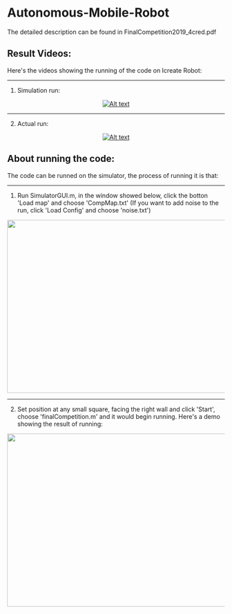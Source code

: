 Autonomous-Mobile-Robot
===========================

 The detailed description can be found in FinalCompetition2019_4cred.pdf

Result Videos:
-----------------

Here's the videos showing the running of the code on Icreate Robot:

------------------
 1. Simulation run:

[<div align=center> ![Alt text](https://img.youtube.com/vi/v7GNAI0_Bng/0.jpg)</div>](https://www.youtube.com/watch?v=v7GNAI0_Bng&t=3s) 
   
-----------------------
 2. Actual run:

  [<div align=center>![Alt text](https://img.youtube.com/vi/VbFSmVNJm8U/0.jpg)</div>](https://www.youtube.com/watch?v=VbFSmVNJm8U&t=1s) 


About running the code:
-----------------------

 The code can be runned on the simulator, the process of running it is that:

-----------------
   1. Run SimulatorGUI.m, in the window showed below, click the botton 'Load map' and choose 'CompMap.txt' (If you want to add noise to the run, click 'Load Config' and choose 'noise.txt')

  <div align=center><img src="https://user-images.githubusercontent.com/25992217/57349288-888b3b00-7127-11e9-89aa-5d86aa885766.png" width="600" height="400"> </div>

-----------------
   2. Set position at any small square, facing the right wall and click 'Start', choose 'finalCompetition.m' and it would begin running. Here's a demo showing the result of running:

 <div align=center><img src="https://user-images.githubusercontent.com/25992217/57350056-9098aa00-712a-11e9-93b3-667d085f9eeb.png" width="600" height="400"> </div>

